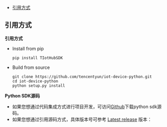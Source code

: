  * [引用方式](#引用方式)

## 引用方式

**引用方式**

-  Install from pip

    ```
	pip install TIotHubSDK
	```


-  Build from source

	```
	git clone https://github.com/tencentyun/iot-device-python.git
	cd iot-device-python
	python setup.py install
	```


**Python SDK源码**

-  如果您想通过代码集成方式进行项目开发，可访问[Github](../)下载python sdk源码。
-  如果您想通过引用源码方式，具体版本号可参考 [Latest release](https://github.com/tencentyun/iot-device-python/releases) 版本：


